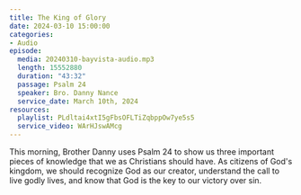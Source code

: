 ```yaml
---
title: The King of Glory
date: 2024-03-10 15:00:00
categories:
- Audio
episode:
  media: 20240310-bayvista-audio.mp3
  length: 15552880
  duration: "43:32"
  passage: Psalm 24
  speaker: Bro. Danny Nance
  service_date: March 10th, 2024
resources:
  playlist: PLdltai4xtI5gFbsOFLTiZqbppOw7ye5s5
  service_video: WArHJswAMcg
---
```

This morning, Brother Danny uses Psalm 24 to show us three important pieces of knowledge that we as Christians should have.  As citizens of God's kingdom, we should recognize God as our creator, understand the call to live godly lives, and know that God is the key to our victory over sin.